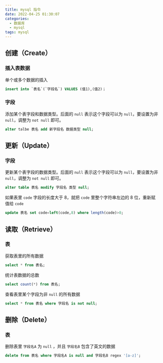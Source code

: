 ```yaml
---
title: mysql 指令
date: 2022-04-25 01:30:07
categories:
  - 数据库
  - mysql
tags: mysql
---
```


<div></div>

<!-- more -->

## 创建（Create）

### 插入表数据

单个或多个数据的插入

```sql
insert into `表名`(`字段名`) VALUES (值1),(值2)；
```

### 字段

添加某个表字段和数据类型。后面的 `null` 表示这个字段可以为 `null`，要设置为非 `null`，调整为 `not null` 即可。

```sql
alter talbe 表名 add 新字段名 数据类型 null;
```

## 更新（Update）

### 字段

更新某个表字段的数据类型。后面的 `null` 表示这个字段可以为 `null`，要设置为非 `null`，调整为 `not null` 即可。

```sql
alter table 表名 modify 字段名 类型 null;
```

如果表里 `code` 字段的长度大于 8，就把 `code` 里整个字符串左边的 8 位，重新赋值给 `code`

```sql
update 表名 set code=left(code,8) where length(code)>8;
```

## 读取（Retrieve）

### 表

获取表里的所有数据

```sql
select * from 表名;
```

统计表数据的总数

```sql
select count(*) from 表名;
```

查看表里某个字段为非 `null` 的所有数据

```sql
select * from 表名 where 字段名 is not null;
```

## 删除（Delete）

### 表

删除表里 `字段名A` 为 `null` ，并且 `字段名B` 包含了英文的数据

```sql
delete from 表名 where 字段名A is null and 字段名B regex '[a-z]';
```
